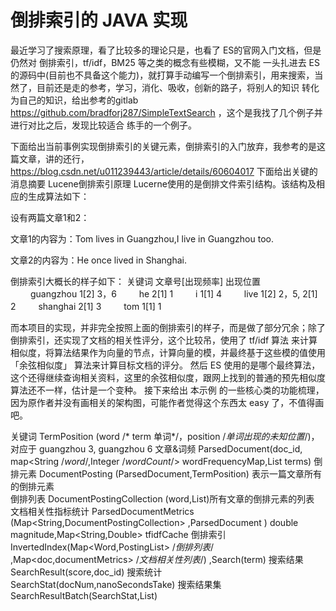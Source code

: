 # 倒排索引的 JAVA 实现
最近学习了搜索原理，看了比较多的理论只是，也看了 ES的官网入门文档，但是仍然对 倒排索引，tf/idf，BM25 等之类的概念有些模糊，又不能 一头扎进去 ES
的源码中(目前也不具备这个能力)，就打算手动编写一个倒排索引，用来搜索，当然了，目前还是走的参考，学习，消化、吸收，创新的路子，将别人的知识
转化为自己的知识，给出参考的gitlab https://github.com/bradforj287/SimpleTextSearch ，这个是我找了几个例子并进行对比之后，发现比较适合
练手的一个例子。

下面给出当前事例实现倒排索引的关键元素，倒排索引的入门放弃，我参考的是这篇文章，讲的还行，https://blog.csdn.net/u011239443/article/details/60604017
下面给出关键的消息摘要
Lucene倒排索引原理
Lucerne使用的是倒排文件索引结构。该结构及相应的生成算法如下： 　　

设有两篇文章1和2：

文章1的内容为：Tom lives in Guangzhou,I live in Guangzhou too. 　　

文章2的内容为：He once lived in Shanghai.

倒排索引大概长的样子如下：
关键词            文章号[出现频率]              出现位置 　　
guangzhou           1[2]                      3，6 　　
he                  2[1]                      1 　　
i                   1[1]                      4 　　
live                1[2]                      2，5, 
                    2[1]                      2 　　
shanghai            2[1]                      3 　　
tom                 1[1]                      1

而本项目的实现，并非完全按照上面的倒排索引的样子，而是做了部分冗余；除了倒排索引，还实现了文档的相关性评分，这个比较吊，使用了 tf/idf 算法
来计算相似度，将算法结果作为向量的节点，计算向量的模，并最终基于这些模的值使用 「余弦相似度」 算法来计算目标文档的评分。
然后 ES 使用的是哪个最终算法，这个还得继续查询相关资料，这里的余弦相似度，跟网上找到的普通的预先相似度算法还不一样，估计是一个变种。
接下来给出 本示例 的一些核心类的功能梳理，因为原作者并没有画相关的架构图，可能作者觉得这个东西太 easy 了，不值得画吧。

关键词             TermPosition (word /* term 单词*/，position /*单词出现的未知位置*/)，对应于 guangzhou 3, guangzhou 6
文章&词频          ParsedDocument(doc_id, map<String /*word*/,Integer /*wordCount*/> wordFrequencyMap,List<TermPosition> terms) 
倒排元素           DocumentPosting (ParsedDocument,TermPosition)  表示一篇文章所有的倒排元素   
倒排列表           DocumentPostingCollection (word,List<DocumentPosting>)所有文章的倒排元素的列表
文档相关性指标统计   ParsedDocumentMetrics (Map<String,DocumentPostingCollection> ,ParsedDocument ) double magnitude,Map<String,Double> tfidfCache 
倒排索引           InvertedIndex(Map<Word,PostingList> /*倒排列表*/ ,Map<doc,documentMetrics> /*文档相关性列表*/) ,Search(term) 
搜索结果           SearchResult(score,doc_id)
搜索统计           SearchStat(docNum,nanoSecondsTake)
搜索结果集         SearchResultBatch(SearchStat,List<SearchResult>)